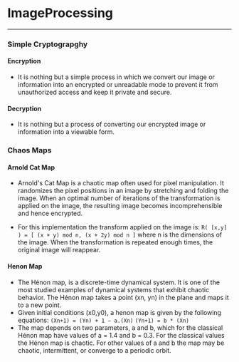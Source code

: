 # ImageProcessing
---
### Simple Cryptograpghy
#### Encryption
 - It is nothing but a simple process in which we convert our image or information into an encrypted or unreadable mode to prevent it from unauthorized access and keep it private and secure.

#### Decryption 
 - It is nothing but a process of converting our encrypted image or information into a viewable form.

### Chaos Maps
#### Arnold Cat Map
 - Arnold's Cat Map is a chaotic map often used for pixel manipulation. It randomizes the pixel positions in an image by stretching and folding the image. When an optimal number of iterations of the transformation is applied on the image, the resulting image becomes incomprehensible and hence encrypted.

- For this implementation the transform applied on the image is:
```R( [x,y] ) = [ (x + y) mod n, (x + 2y) mod n ]```  where n is the dimensions of the image. When the transformation is repeated enough times, the original image will reappear.

#### Henon Map
- The Hénon map, is a discrete-time dynamical system. It is one of the most studied examples of dynamical systems that exhibit chaotic behavior. The Hénon map takes a point (xn, yn) in the plane and maps it to a new point.
- Given initial conditions (x0,y0), a henon map is given by the following equations:
```(Xn+1) = (Yn) + 1 − a.(Xn)```
```(Yn+1) = b * (Xn)``` 
- The map depends on two parameters, a and b, which for the classical Hénon map have values of a = 1.4 and b = 0.3. For the classical values the Hénon map is chaotic. For other values of a and b the map may be chaotic, intermittent, or converge to a periodic orbit.

